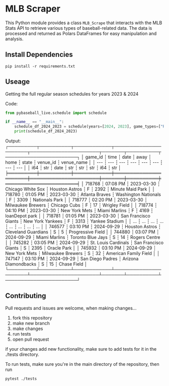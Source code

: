 # MLB Scraper

This Python module provides a class `MLB_Scrape` that interacts with the MLB Stats API to retrieve various types of baseball-related data. The data is processed and returned as Polars DataFrames for easy manipulation and analysis.

## Install Dependencies

`pip install -r requirements.txt`

## Useage

Getting the full regular season schedules for years 2023 & 2024 

Code:
```python
from pybaseball_live.schedule import schedule

if __name__ == "__main__":
    schedule_df_2024_2023 = schedule(years=[2024, 2023], game_types=["R"])
    print(schedule_df_2024_2023)
```

Output:
┌─────────┬──────────┬────────────┬──────────────────────┬──────────────────────┬───────┬──────────┬───────────────────────┐
│ game_id ┆ time     ┆ date       ┆ away                 ┆ home                 ┆ state ┆ venue_id ┆ venue_name            │
│ ---     ┆ ---      ┆ ---        ┆ ---                  ┆ ---                  ┆ ---   ┆ ---      ┆ ---                   │
│ i64     ┆ str      ┆ date       ┆ str                  ┆ str                  ┆ str   ┆ i64      ┆ str                   │
╞═════════╪══════════╪════════════╪══════════════════════╪══════════════════════╪═══════╪══════════╪═══════════════════════╡
│ 718768  ┆ 07:08 PM ┆ 2023-03-30 ┆ Chicago White Sox    ┆ Houston Astros       ┆ F     ┆ 2392     ┆ Minute Maid Park      │
│ 718780  ┆ 01:05 PM ┆ 2023-03-30 ┆ Atlanta Braves       ┆ Washington Nationals ┆ F     ┆ 3309     ┆ Nationals Park        │
│ 718777  ┆ 02:20 PM ┆ 2023-03-30 ┆ Milwaukee Brewers    ┆ Chicago Cubs         ┆ F     ┆ 17       ┆ Wrigley Field         │
│ 718774  ┆ 04:10 PM ┆ 2023-03-30 ┆ New York Mets        ┆ Miami Marlins        ┆ F     ┆ 4169     ┆ loanDepot park        │
│ 718781  ┆ 01:05 PM ┆ 2023-03-30 ┆ San Francisco Giants ┆ New York Yankees     ┆ F     ┆ 3313     ┆ Yankee Stadium        │
│ …       ┆ …        ┆ …          ┆ …                    ┆ …                    ┆ …     ┆ …        ┆ …                     │
│ 746577  ┆ 03:10 PM ┆ 2024-09-29 ┆ Houston Astros       ┆ Cleveland Guardians  ┆ S     ┆ 5        ┆ Progressive Field     │
│ 744880  ┆ 03:07 PM ┆ 2024-09-29 ┆ Miami Marlins        ┆ Toronto Blue Jays    ┆ S     ┆ 14       ┆ Rogers Centre         │
│ 745282  ┆ 03:05 PM ┆ 2024-09-29 ┆ St. Louis Cardinals  ┆ San Francisco Giants ┆ S     ┆ 2395     ┆ Oracle Park           │
│ 745932  ┆ 03:10 PM ┆ 2024-09-29 ┆ New York Mets        ┆ Milwaukee Brewers    ┆ S     ┆ 32       ┆ American Family Field │
│ 747147  ┆ 03:10 PM ┆ 2024-09-29 ┆ San Diego Padres     ┆ Arizona Diamondbacks ┆ S     ┆ 15       ┆ Chase Field           │
└─────────┴──────────┴────────────┴──────────────────────┴──────────────────────┴───────┴──────────┴───────────────────────┘

## Contributing 

Pull requests and issues are welcome, when making changes...

1. fork this repository
2. make new branch
3. make changes
4. run tests
5. open pull request

if your changes add new functionality, make sure to add tests for it in the ./tests directory.

To run tests, make sure you're in the main directory of the repository, then run

`pytest ./tests`
